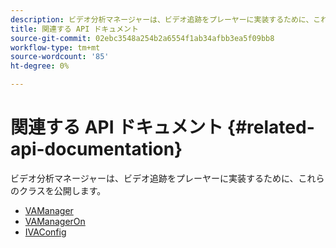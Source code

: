 ```yaml
---
description: ビデオ分析マネージャーは、ビデオ追跡をプレーヤーに実装するために、これらのクラスを公開します。
title: 関連する API ドキュメント
source-git-commit: 02ebc3548a254b2a6554f1ab34afbb3ea5f09bb8
workflow-type: tm+mt
source-wordcount: '85'
ht-degree: 0%

---
```


# 関連する API ドキュメント {#related-api-documentation}

ビデオ分析マネージャーは、ビデオ追跡をプレーヤーに実装するために、これらのクラスを公開します。

* [VAManager](https://help.adobe.com/en_US/primetime/api/reference_implementation/android/javadoc/com/adobe/primetime/reference/manager/VAManager.html)
* [VAManagerOn](https://help.adobe.com/en_US/primetime/api/reference_implementation/android/javadoc/com/adobe/primetime/reference/manager/VAManagerOn.html)
* [IVAConfig](https://help.adobe.com/en_US/primetime/api/reference_implementation/android/javadoc/com/adobe/primetime/reference/config/IVAConfig.html)
